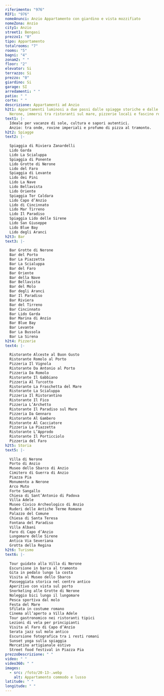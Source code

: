 ```yaml
---
riferimento: "976"
RIF1: "976"
nomeAnunci: Anzio Appartamento con giardino e vista mozzifiato
nomeZona: Anzio
city1: Anzio
street1: Bengasi
prezzo1: "0"
tipo: Appartamento
totalrooms: "7"
rooms: "5"
bagni: "4"
zonam2: " "
floor: "2"
elevator: Si
terrazzo: Si
prezzo: "0"
giardino: Si
garage: SI
arredamenti: " "
patio: " "
corte: " "
descrizione: Appartamenti ad Anzio
h2t1: Appartamenti luminosi a due passi dalle spiagge storiche e dalle Grotte di
  Nerone, immersi tra ristoranti sul mare, pizzerie locali e fascino romano.
text1: |-
  Ideale per vacanze di sole, cultura e sapori autentici.
  Anzio: tra onde, rovine imperiali e profumo di pizza al tramonto.
h2t2: Spiagge
text2: |-
  
  Spiaggia di Riviera Zanardelli
  Lido Garda
  Lido La Scialuppa
  Spiaggia di Ponente
  Lido Grotte di Nerone
  Lido del Faro
  Spiaggia di Levante
  Lido dei Pini
  Lido La Nave
  Lido Bellavista
  Lido Oriente
  Spiaggia Tor Caldara
  Lido Capo d’Anzio
  Lido di Cincinnato
  Lido Mar Tirreno
  Lido Il Paradiso
  Spiaggia Lido delle Sirene
  Lido San Giuseppe
  Lido Blue Bay
  Lido degli Aranci
h2t3: Bar
text3: |-
  
  Bar Grotte di Nerone
  Bar del Porto
  Bar La Piazzetta
  Bar La Scialuppa
  Bar del Faro
  Bar Oriente
  Bar della Nave
  Bar Bellavista
  Bar del Molo
  Bar degli Aranci
  Bar Il Paradiso
  Bar Riviera
  Bar del Tirreno
  Bar Cincinnato
  Bar Lido Garda
  Bar Marina di Anzio
  Bar Blue Bay
  Bar Levante
  Bar La Bussola
  Bar La Sirena
h2t4: Pizzerie
text4: |-
  
  Ristorante Alceste al Buon Gusto
  Ristorante Romolo al Porto
  Pizzeria Il Vignola
  Ristorante Da Antonio al Porto
  Pizzeria Da Romolo
  Ristorante Il Gabbiano
  Pizzeria Al Turcotto
  Ristorante La Fraschetta del Mare
  Ristorante La Scialuppa
  Pizzeria Il Ristorantino
  Ristorante Il Fico
  Pizzeria L’Archetto
  Ristorante Il Paradiso sul Mare
  Pizzeria Da Gennaro
  Ristorante Al Gambero
  Ristorante Al Cacciatore
  Pizzeria La Piazzetta
  Ristorante L’Approdo
  Ristorante Il Porticciolo
  Pizzeria del Faro
h2t5: Storia
text5: |-
  
  Villa di Nerone
  Porto di Anzio
  Museo dello Sbarco di Anzio
  Cimitero di Guerra di Anzio
  Piazza Pia
  Monumento a Nerone
  Arco Muto
  Forte Sangallo
  Chiesa di Sant’Antonio di Padova
  Villa Adele
  Museo Civico Archeologico di Anzio
  Ruderi delle Antiche Terme Romane
  Palazzo del Comune
  Chiesa di Santa Teresa
  Fontana del Paradiso
  Villa Albani
  Faro di Capo d’Anzio
  Lungomare delle Sirene
  Antica Via Severiana
  Grotta della Regina
h2t6: Turismo
text6: |-
  
  Tour guidato alla Villa di Nerone
  Escursione in barca al tramonto
  Gita in pedalo lungo la costa
  Visita al Museo dello Sbarco
  Passeggiata storica nel centro antico
  Aperitivo con vista sul porto
  Snorkeling alle Grotte di Nerone
  Noleggio bici lungo il lungomare
  Pesca sportiva dal molo
  Festa del Mare
  Sfilata in costume romano
  Cinema all’aperto a Villa Adele
  Tour gastronomico nei ristoranti tipici
  Lezioni di vela per principianti
  Visita al Faro di Capo d’Anzio
  Serata jazz sul molo antico
  Escursione fotografica tra i resti romani
  Sunset yoga sulla spiaggia
  Mercatino artigianale estivo
  Street food festival in Piazza Pia
prezzoDescrizione: " "
video: " "
video360: " "
images:
  - src: /foto/20-13-.webp
    alt: Appartamento commodo e lusso
latitude: " "
longitude: " "
---
```

